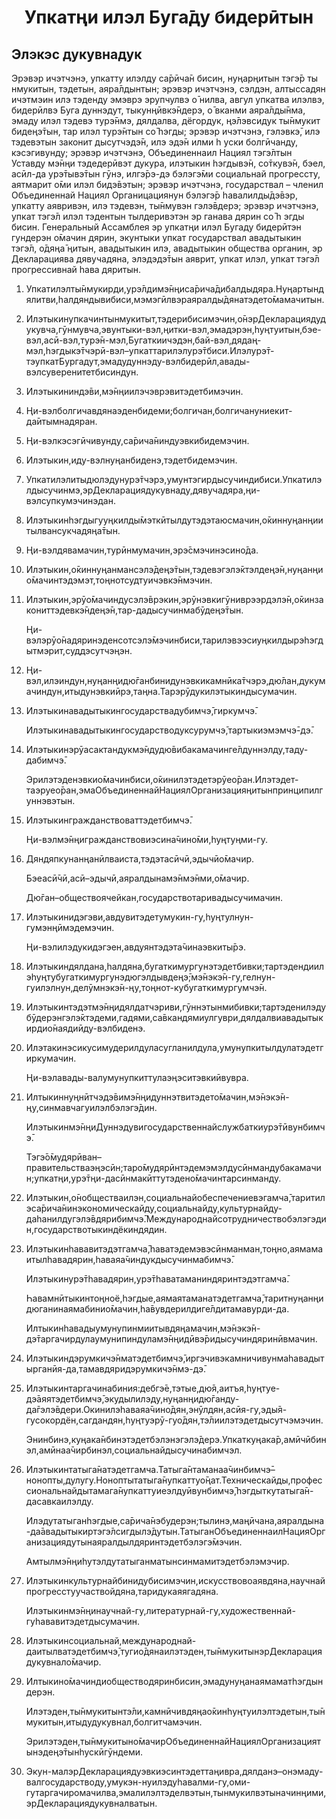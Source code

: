 <h1 align='center'>Упкатңи  илэл  Буга̄ду бидерӣтын</h1>
<h2>Элэкэс дукувнадук</h2>
<p>Эрэвэр ичэтчэнэ,  упкатту илэлду са̄рӣча̄н бисин,  нуңарңитын тэгэ̄̄р ты нмукитын, тэдетын, аяра̄лдынтын;
эрэвэр ичэтчэнэ, сэлдэн, алтыссадян ичэтмэин илэ тэденду эмэврэ эрупчулвэ о̄ нилва, авгул упкатва илэлвэ, бидерӣлвэ Буга дуннэдут, тыкунңӣвкэ̄̄ндерэ, о̄ вканми аяра̄лды̄̄нма, эмаду илэл тэдевэ турэ̄̄нмэ, дялдалва, дёгордук, ңэ̄лэвсидук ты̄нмукит бидеңэ̄тын, тар илэл турэ̄нтын со̄ һэгды;
эрэвэр ичэтчэнэ, гэлэвкэ̄, илэ тэдевэтын законит дысутчэдэ̄̄н, илэ эдэ̄н илми һ уски болгӣчанду, кэсэгивунду;
эрэвэр ичэтчэнэ, Объединеннаил Нациял тэгэ̄лтын Уставду мэ̄нңи тэдедерӣвэт дукура, илэтыкин һэгдывэ̄н, со̄ткувэ̄н, бэел, асӣл-да урэ̄тывэ̄тын гӯнэ, илгэ̄рэ-дэ бэлэгэ̄ми социальнай прогрессту, аятмарит о̄ми илэл бидэ̄вэтын;
эрэвэр ичэтчэнэ, государствал – членил Объединеннай Нациял Органицациянун бэлэгэ̄р һавалилды̄дэ̄вэр, упкатту аявривэн, илэ тэдевэн, ты̄нмувэн гэлэ̄вдерэ;
эрэвэр ичэтчэнэ, упкат тэгэ̄л илэл тэдентын тылдеривэтэн эр ганава дярин  со̄ һ эгды бисин.
Генеральный Ассамблея эр упкатңи илэл Бугаду бидерӣтэн гундерэн о̄мачин дярин, экунтыки упкат государствал авадытыкин тэгэ̄л,  о̄дяңа̄ ңитын, авадытыкин илэ, авадытыкин общества органин, эр Декларациява дявучадяна, элэдэдэ̄тын аяврит, упкат илэл, упкат тэгэ̄л прогрессивнай һава дяритын.</p>
<ol>
  <li>
    <p>Упкатилэлты̄нмукирди,урэ̄лдимэ̄нңиса̄рича̄дибалдыдяра.Нуңартындялитви,һалдяндывибиси,мэмэгӣлвэраяралды̄дянатэдето̄мамачитын.</p>
  </li>
  <li>
    <p>Илэтыкинупкачинтынмукитыт,тэдерибисимэчин,о̄нэрДекларациядудукувча,гӯнмувча,эвунтыки-вэл,ңитки-вэл,эмадэрэн,һуңтуитын,бэе-вэл,асӣ-вэл,турэ̄н-мэл,Бугаткиичэдэн,бай-вэл,дядаң-мэл,һэгдыкэ̄тчэрӣ-вэл–упкаттарилэлурэ̄тбиси.Илэлурэ̄т-тэупкатБургадут,эмадудуннэду-вэлбидерӣл,авады-вэлсуверенитетбисиндун.</p>
  </li>
  <li>
    <p>Илэтыкининдэ̄ви,мэ̄нңиилэчэврэвитэдетбимэчин.</p>
  </li>
  <li>
    <p>Ңи-вэлболгичавдянаэденбидеми;болгичан,болгичануниекит-да̄итымнадяран.</p>
  </li>
  <li>
    <p>Ңи-вэлкэсэгӣчивунду,са̄рича̄ниндуэвкибидемэчин.</p>
  </li>
  <li>
    <p>Илэтыкин,иду-вэлнуңанбиденэ,тэдетбидемэчин.</p>
  </li>
  <li>
    <p>Упкатилэлитыдюлэдунурэ̄тчэрэ,умунтэгирдысучиндибиси.Упкатилэлдысучинмэ,эрДекларациядукувнаду,дявучадяра,ңи-вэлсупкумэчинэдан.</p>
  </li>
  <li>
    <p>Илэтыкинһэгдыгууңкилды̄мэткӣтылдутэдэтаюсмачин,о̄киннуңанңиитылвансукчадяңа̄тын.</p>
  </li>
  <li>
    <p>Ңи-вэлдявамачин,турӣнмумачин,эрэ̄смэчинэсино̄да.</p>
  </li>
  <li>
    <p>Илэтыкин,о̄киннуңанмансэлэ̄деңэ̄тын,тэдевэгэлэ̄ктэлдеңэ̄н,нуңанңио̄мачинтэдэмэт,тоңнотсудтуичэвкэ̄нмэчин.</p>
  </li>
  <li>
    <p>Илэтыкин,эрӯо̄мачиндусэлэ̄врэкин,эрӯнэвкигӯниврээрдэлэ̄н,о̄кинзакониттэдевкэ̄ндеңэ̄н,тар-дадысучинмабӯдеңэ̄тын.</p>
    <p>Ңи-вэлэрӯо̄надяринэденсотсэлэ̄мэчинбиси,тарилэвээсиуңкилдырэһэгдытмэрит,суддэсутчэңэн.</p>
  </li>
  <li>
    <p>Ңи-вэл,илэиндун,нуңанңидю̄ганбинидунэвкикамнӣка̄тчэрэ,дю̄лан,дукумачиндун,итыдунэвкиӣрэ,таңна.Тарэрӯдукилэтыкиндысумачин.</p>
  </li>
  <li>
    <p>Илэтыкинавадытыкингосударствадубимчэ̄,гиркумчэ̄.</p>
    <p>Илэтыкинавадытыкингосударстводуксурумчэ̄,тартыкиэмэмчэ̄-дэ̄.</p>
  </li>
  <li>
    <p>Илэтыкинэрӯасактандукмэ̄ндудю̄вибакамачинге̄лдуннэлду,таду-дабимчэ̄.</p>
    <p>Эрилэтэденэвкио̄мачинбиси,о̄кинилэтэдетэрӯео̄ран.Илэтэдет-таэруео̄ран,эмаОбъединеннайНациялОрганизацияңитынпринципилгуннэвэтын.</p>
  </li>
  <li>
    <p>Илэтыкингражданствоваттэдетбимчэ̄.</p>
    <p>Ңи-вэлмэ̄нңигражданствовиэсина̄чино̄ми,һуңтуңми-гу.</p>
  </li>
  <li>
    <p>Дяндяпкунанңанӣлваиста,тэдэтасӣчӣ,эдычӣо̄мачир.</p>
    <p>Бэеасӣ̄чӣ,асӣ–эдычӣ,аяралдынамэ̄нмэ̄нми,о̄мачир.</p>
    <p>Дю̄ган–обществоячейкан,государствотаривадысучимачин.</p>
  </li>
  <li>
    <p>Илэтыкинидэгэви,авдувитэдетумукин-гу,һуңтулнун-гумэнңӣмэдемэчин.</p>
    <p>Ңи-вэлилэдукидэгэен,авдуянтэдэта̄чинаэвкиты̄рэ.</p>
  </li>
  <li>
    <p>Илэтыкиндялдана,һалдяна,бугаткимургунэтэдетбивки;тартэдендиилэһуңтубугаткимургунэдюгэлдывдеңэ̄;мэ̄нэкэ̄н-гу,гелнун-гуилэлнун,делӯмнэкэ̄н-ңу,тоңнот-кубугаткимургумчэ̄н.</p>
  </li>
  <li>
    <p>Илэтыкинтэдэтмэ̄нңидялдатчэриви,гӯннэтынмибивки;тартэденилэдубӯдерэнгэлэ̄ктэдеми,гадями,са̄вкандямиулгуври,дялдалвиавадытыкирдио̄наядиӣду-вэлбиденэ.</p>
  </li>
  <li>
    <p>Илэтакинэсикусимудерилдуласугланилдула,умунупкитылдулатэдетгиркумачин.</p>
    <p>Ңи-вэлавады-валумунупкиттулаэңэситэвкиӣвувра.</p>
  </li>
  <li>
    <p>Илтыкиннуңнӣтчэдэ̄вимэ̄нңидуннэтвитэдето̄мачин,мэ̄нэкэ̄н-ңу,синмавчагуилэлбэлэгэ̄дин.</p>
    <p>Илэтыкинмэ̄нңиДуннэдувигосударственнайслужбаткиурэ̄тӣвунбимчэ̄.</p>
    <p>Тэгэ̄о̄мудярӣван–правительстваэңэсӣн;таро̄мудярӣнтэдемэмэлдусӣнмандубакамачин;упкатңи,урэ̄тңи-дасӣнмакӣттутэдено̄мачинтарсинманду.</p>
  </li>
  <li>
    <p>Илэтыкин,о̄нобществаилэн,социальнайобеспечениевэгамча̄,таритилэса̄рича̄нинэкономическайду,социальнайду,культурнайду-даһанилдугэлэ̄вдярибимчэ̄.Международнайсотрудничествобэлэгэдин,государствотыкиндёкиндядин.</p>
  </li>
  <li>
    <p>Илэтыкинһававитэдэтгамча̄,һаватэдемэвэсӣнманман,тоңно,аямамаитылһавадярин,һаваяа̄чиндукдысучинмабимчэ̄.</p>
    <p>Илэтыкинурэ̄тһавадярин,урэ̄тһаватаманиндяринтэдэтгамча̄.</p>
    <p>Һавамнӣтыкинтоңноё,һэгдые,аямаятаманатэдетгамча̄,таритнуңанңидюганинаямабинио̄мачин,һа̄вувдерилдиге̄лдитамавурди-да.</p>
    <p>Илтыкинһавадыумунупинмиитывдяңамачин,мэ̄нэкэ̄н-дэ̄таргачирдулаумунипиндуламэ̄нңидӣвэ̄ридысучиндяринӣвмачин.</p>
  </li>
  <li>
    <p>Илэтыкиндэрумкичэ̄нматэдетбимчэ̄,иргэчивэкамничивунмаһавадытырганӣя-да,тамавдяридэрумкичэ̄нмэ-дэ̄.</p>
  </li>
  <li>
    <p>Илэтыкинтаргачинабиния:дебгэ̄е,тэтые,дю̄я,аитъя,һуңтуе-дэ̄аяятэдетбимчэ̄,экудылилэду,нуңанңидю̄ганду-да̄гэлэ̄вдери.Окинилэһаваяа̄чино̄дян,энӯлдян,асӣя-гу,эды̄я-гусокордён,сагдандян,һуңтуэрӯ-гуо̄дян,тэ̄лиилэтэдетдысутчэмэчин.</p>
    <p>Энинбинэ,куңака̄нбинэтэдетбэлэнэгэлэ̄дерэ.Упкаткуңака̄р,амӣчӣбинэл,амӣнаа̄чирбинэл,социальнайдысучинабимчэл.</p>
  </li>
  <li>
    <p>Илэтыкинтатыга̄натэдетгамча.Татыга̄нтаманаа̄чинбимчэ̄–нонопты,дулугу.Ноноптытатыга̄нупкаттуо̄̄ңат.Техническайды,профессиональнайдытамага̄нупкаттуиеэлдуӣвунбимчэ̄,һэгдыткутатыга̄н-дасавкаилэлду.</p>
    <p>Илэдутатыганһэгдые,са̄рича̄нэбудерэн;тылинэ,маңӣчана,аяралдына-да̄авадытыкиртэгэ̄лсигдылэ̄дутын.ТатыганОбъединеннаилНацияОрганизациядутынаяралдылдяринтэдетбэлэгэ̄мэчин.</p>
    <p>Амтылмэ̄нңиһутэлдутатыганматынсинмамитэдетбэлэмэчир.</p>
  </li>
  <li>
    <p>Илэтыкинкультурнайбинидубисимэчин,искусствовоаявдяна,научнайпрогресстуучаствойдяна,таридукаяягадяна.</p>
    <p>Илэтыкинмэ̄нңинаучнай-гу,литературнай-гу,художественнай-гуһававитэдетдысумачин.</p>
  </li>
  <li>
    <p>Илэтыкинсоциальнай,международнай-даитылватэдетбимчэ̄,тугио̄дянаилэтэден,ты̄нмукитынэрДекларациядукувнало̄мачир.</p>
  </li>
  <li>
    <p>Илтыкино̄мачиндиобществодяринбисин,эмадунуңанаямаматһэгдындерэн.</p>
    <p>Илэтэден,ты̄нмукитынтэ̄ли,камнӣчивдяңао̄кинһуңтуилэлтэдетын,ты̄нмукитын,итыдудукувнал,болгитчамэчин.</p>
    <p>Эрилэтэден,ты̄нмукитыно̄мачирОбъединеннайНациялОрганизациятынэдеңэ̄тынһускӣгӯндеми.</p>
  </li>
  <li>
    <p>Экун-малэрДекларациядуэвкиэсинтэдеттаңивра,дялданэ–онэмаду-валгосударстводу,умукэн-нуилэдуһавалми-гу,оми-гутаргачиромачилва,эмалилэлтэделвэтын,тынмукилвэтыначинңими,эрДекларациядукувналватын.</p>
  </li>
</ol>